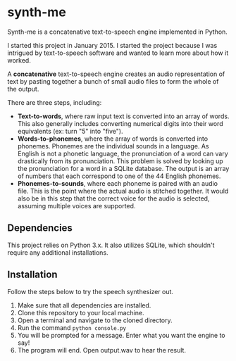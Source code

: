 # synth-me

Synth-me is a concatenative text-to-speech engine implemented in Python.

I started this project in January 2015. I started the project because I was intrigued by text-to-speech software and wanted to learn more about how it worked.

A **concatenative** text-to-speech engine creates an audio representation of text by pasting together a bunch of small audio files to form the whole of the output.

There are three steps, including:

* **Text-to-words**, where raw input text is converted into an array of words. This also generally includes converting numerical digits into their word equivalents (ex: turn "5" into "five").
* **Words-to-phonemes**, where the array of words is converted into phonemes. Phonemes are the individual sounds in a language. As English is not a phonetic language, the pronunciation of a word can vary drastically from its pronunciation. This problem is solved by looking up the pronunciation for a word in a SQLite database. The output is an array of numbers that each correspond to one of the 44 English phonemes.
* **Phonemes-to-sounds**, where each phoneme is paired with an audio file. This is the point where the actual audio is stitched together. It would also be in this step that the correct voice for the audio is selected, assuming multiple voices are supported.

## Dependencies
This project relies on Python 3.x. It also utilizes SQLite, which shouldn't require any additional installations.

## Installation
Follow the steps below to try the speech synthesizer out.

1. Make sure that all dependencies are installed.
2. Clone this repository to your local machine.
3. Open a terminal and navigate to the cloned directory.
4. Run the command `python console.py`
5. You will be prompted for a message. Enter what you want the engine to say!
6. The program will end. Open output.wav to hear the result.

